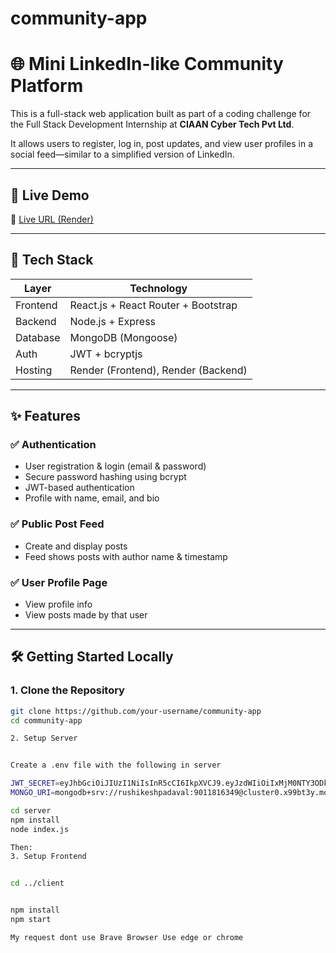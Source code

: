 # community-app

# 🌐 Mini LinkedIn-like Community Platform

This is a full-stack web application built as part of a coding challenge for the Full Stack Development Internship at **CIAAN Cyber Tech Pvt Ltd**.

It allows users to register, log in, post updates, and view user profiles in a social feed—similar to a simplified version of LinkedIn.

---

## 🚀 Live Demo

🔗 [Live URL (Render)](https://community-app1-client.onrender.com/)

----

## 🧰 Tech Stack

| Layer       | Technology            |
|-------------|------------------------|
| Frontend    | React.js + React Router + Bootstrap |
| Backend     | Node.js + Express       |
| Database    | MongoDB (Mongoose)      |
| Auth        | JWT + bcryptjs          |
| Hosting     | Render (Frontend), Render (Backend) |

---

## ✨ Features

### ✅ Authentication
- User registration & login (email & password)
- Secure password hashing using bcrypt
- JWT-based authentication
- Profile with name, email, and bio

### ✅ Public Post Feed
- Create and display posts
- Feed shows posts with author name & timestamp

### ✅ User Profile Page
- View profile info
- View posts made by that user

---

## 🛠️ Getting Started Locally

### 1. Clone the Repository

```bash
git clone https://github.com/your-username/community-app
cd community-app

2. Setup Server


Create a .env file with the following in server

JWT_SECRET=eyJhbGciOiJIUzI1NiIsInR5cCI6IkpXVCJ9.eyJzdWIiOiIxMjM0NTY3ODkwIiwibmFtZSI6IkpvaG4gRG9lIiwiYWRtaW4iOnRydWUsImlhdCI6MTUxNjIzOTAyMn0.KMUFsIDTnFmyG3nMiGM6H9FNFUROf3wh7SmqJp-QV30
MONGO_URI=mongodb+srv://rushikeshpadaval:9011816349@cluster0.x99bt3y.mongodb.net/?retryWrites=true&w=majority&appName=Cluster0

cd server
npm install
node index.js

Then:
3. Setup Frontend


cd ../client


npm install
npm start

My request dont use Brave Browser Use edge or chrome
